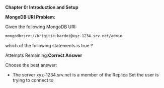 **Chapter 0: Introduction and Setup**

**MongoDB URI**
**Problem:**

Given the following MongoDB URI:
```bash
mongodb+srv://brigitte:bardot@xyz-1234.srv.net/admin
```
which of the following statements is true ?

Attempts Remaining:**Correct Answer**

Choose the best answer:

- The server xyz-1234.srv.net is a member of the Replica Set the user is trying to connect to
